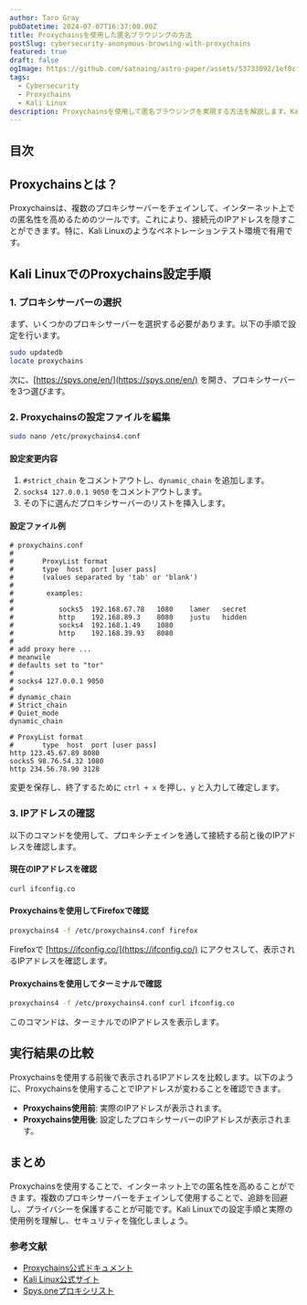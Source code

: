 ```yaml
---
author: Taro Gray
pubDatetime: 2024-07-07T16:37:00.00Z
title: Proxychainsを使用した匿名ブラウジングの方法
postSlug: cybersecurity-anonymous-browsing-with-proxychains
featured: true
draft: false
ogImage: https://github.com/satnaing/astro-paper/assets/53733092/1ef0cf03-8137-4d67-ac81-84a032119e3a
tags:
  - Cybersecurity
  - Proxychains
  - Kali Linux
description: Proxychainsを使用して匿名ブラウジングを実現する方法を解説します。Kali Linuxでの設定手順、プロキシサーバーの選択と設定、実際の使用例について詳しく説明します。
---
```


## 目次

## Proxychainsとは？

Proxychainsは、複数のプロキシサーバーをチェインして、インターネット上での匿名性を高めるためのツールです。これにより、接続元のIPアドレスを隠すことができます。特に、Kali Linuxのようなペネトレーションテスト環境で有用です。

## Kali LinuxでのProxychains設定手順

### 1. プロキシサーバーの選択

まず、いくつかのプロキシサーバーを選択する必要があります。以下の手順で設定を行います。

```sh
sudo updatedb
locate proxychains
```

次に、[https://spys.one/en/](https://spys.one/en/) を開き、プロキシサーバーを3つ選びます。

### 2. Proxychainsの設定ファイルを編集

```sh
sudo nano /etc/proxychains4.conf
```

#### 設定変更内容

1. `#strict_chain` をコメントアウトし、`dynamic_chain` を追加します。
2. `socks4 127.0.0.1 9050` をコメントアウトします。
3. その下に選んだプロキシサーバーのリストを挿入します。

#### 設定ファイル例

```plaintext
# proxychains.conf
#
#       ProxyList format
#       type  host  port [user pass]
#       (values separated by 'tab' or 'blank')
#
#        examples:
#
#           socks5  192.168.67.78   1080    lamer   secret
#           http    192.168.89.3    8080    justu   hidden
#           socks4  192.168.1.49    1080
#           http    192.168.39.93   8080
#
# add proxy here ...
# meanwile
# defaults set to "tor"
#
# socks4 127.0.0.1 9050
#
# dynamic_chain
# Strict_chain
# Quiet_mode
dynamic_chain

# ProxyList format
#       type  host  port [user pass]
http 123.45.67.89 8080
socks5 98.76.54.32 1080
http 234.56.78.90 3128
```

変更を保存し、終了するために `ctrl + x` を押し、`y` と入力して確定します。

### 3. IPアドレスの確認

以下のコマンドを使用して、プロキシチェインを通して接続する前と後のIPアドレスを確認します。

#### 現在のIPアドレスを確認

```sh
curl ifconfig.co
```

#### Proxychainsを使用してFirefoxで確認

```sh
proxychains4 -f /etc/proxychains4.conf firefox
```

Firefoxで [https://ifconfig.co/](https://ifconfig.co/) にアクセスして、表示されるIPアドレスを確認します。

#### Proxychainsを使用してターミナルで確認

```sh
proxychains4 -f /etc/proxychains4.conf curl ifconfig.co
```

このコマンドは、ターミナルでのIPアドレスを表示します。

## 実行結果の比較

Proxychainsを使用する前後で表示されるIPアドレスを比較します。以下のように、Proxychainsを使用することでIPアドレスが変わることを確認できます。

- **Proxychains使用前**: 実際のIPアドレスが表示されます。
- **Proxychains使用後**: 設定したプロキシサーバーのIPアドレスが表示されます。

## まとめ

Proxychainsを使用することで、インターネット上での匿名性を高めることができます。複数のプロキシサーバーをチェインして使用することで、追跡を回避し、プライバシーを保護することが可能です。Kali Linuxでの設定手順と実際の使用例を理解し、セキュリティを強化しましょう。

### 参考文献

- [Proxychains公式ドキュメント](http://proxychains.sourceforge.net/)
- [Kali Linux公式サイト](https://www.kali.org/)
- [Spys.oneプロキシリスト](https://spys.one/en/)
